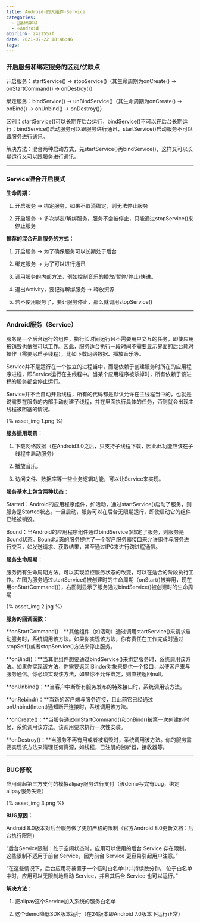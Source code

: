 ```yaml
---
title: Android-四大组件-Service
categories:
  - 🌙基础学习
  - ⭐Android
abbrlink: 2421557f
date: 2021-07-22 18:46:46
tags:
---
```


### 开启服务和绑定服务的区别/优缺点

开启服务：startService() → stopService()（其生命周期为onCreate() → onStartCommand() → onDestroy()）

绑定服务：bindService() → unBindService()（其生命周期为onCreate() → onBind() → onUnbind() → onDestroy()）

区别：startService()可以长期在后台运行，bindService()不可以在后台长期运行；bindService()启动服务可以跟服务进行通讯，startService()启动服务不可以跟服务进行通讯。

解决方法：混合两种启动方式，先startService()再bindService()，这样又可以长期运行又可以跟服务进行通讯。

***

<!--more-->

### Service混合开启模式

**生命周期：**

1. 开启服务 → 绑定服务，如果不取消绑定，则无法停止服务

2. 开启服务 → 多次绑定/解绑服务，服务不会被停止，只能通过stopService()来停止服务

**推荐的混合开启服务的方式：**

1. 开启服务 → 为了确保服务可以长期处于后台

2. 绑定服务 → 为了可以进行通讯

3. 调用服务的内部方法，例如控制音乐的播放/暂停/停止/快进。

4. 退出Activity，要记得解绑服务 → 释放资源

5. 若不使用服务了，要让服务停止，那么就调用stopService()

***

### Android服务（Service）

服务是一个后台运行的组件，执行长时间运行且不需要用户交互的任务，即使应用被销毁也依然可以工作。因此，服务适合执行一段时间不需要显示界面的后台耗时操作（需要另启子线程），比如下载网络数据、播放音乐等。

Service并不是运行在一个独立的进程当中，而是依赖于创建服务时所在的应用程序进程，即Service运行在主线程中。当某个应用程序被杀掉时，所有依赖于该进程的服务都会停止运行。

Service并不会自动开启线程，所有的代码都是默认允许在主线程当中的，也就是说需要在服务的内部手动创建子线程，并在里面执行具体的任务，否则就会出现主线程被阻塞的情况。

{% asset_img 1.png %}

**服务适用场景：**

1. 下载网络数据（在Android3.0之后，只支持子线程下载，因此此功能应该在子线程中启动服务）

2. 播放音乐。

3. 访问文件、数据库等一些业务逻辑功能，可以让Service来实现。

**服务基本上包含两种状态：**

Started：Android的应用程序组件，如活动，通过startService()启动了服务，则服务是Started状态。一旦启动，服务可以在后台无限期运行，即使启动它的组件已经被销毁。

Bound：当Android的应用程序组件通过bindService()绑定了服务，则服务是Bound状态。Bound状态的服务提供了一个客户服务器接口来允许组件与服务进行交互，如发送请求、获取结果，甚至通过IPC来进行跨进程通信。

**服务生命周期：**

服务拥有生命周期方法，可以实现监控服务状态的改变，可以在适合的阶段执行工作。左图为服务通过startService()被创建时的生命周期（onStart()被弃用，现在用onStartCommand()），右图则显示了服务通过bindService()被创建时的生命周期：

{% asset_img 2.jpg %}

**服务的回调函数：**

**onStartCommand()：**其他组件（如活动）通过调用startService()来请求启动服务时，系统调用该方法。如果你实现该方法，你有责任在工作完成时通过stopSelf()或者stopService()方法来停止服务。

**onBind()：**当其他组件想要通过bindService()来绑定服务时，系统调用该方法。如果你实现该方法，你需要返回IBinder对象来提供一个接口，以便客户来与服务通信。你必须实现该方法，如果你不允许绑定，则直接返回null。

**onUnbind()：**当客户中断所有服务发布的特殊接口时，系统调用该方法。

**onRebind()：**当新的客户端与服务连接，且此前它已经通过onUnbind(Intent)通知断开连接时，系统调用该方法。

**onCreate()：**当服务通过onStartCommand()和onBind()被第一次创建的时候，系统调用该方法。该调用要求执行一次性安装。

**onDestroy()：**当服务不再有用或者被销毁时，系统调用该方法。你的服务需要实现该方法来清理任何资源，如线程，已注册的监听器，接收器等。

***

### BUG修改

应用调起第三方支付的模拟alipay服务进行支付（该demo写完有bug，绑定alipay服务失败）

{% asset_img 3.png %}

**BUG原因：**

Android 8.0版本对后台服务做了更加严格的限制（官方Android 8.0更新文档：后台执行限制）

“后台Service限制：处于空闲状态时，应用可以使用的后台 Service 存在限制。 这些限制不适用于前台 Service，因为前台 Service 更容易引起用户注意。”

“在这些情况下，后台应用将被置于一个临时白名单中并持续数分钟。 位于白名单中时，应用可以无限制地启动 Service，并且其后台 Service 也可以运行。”

**解决方法：**

1. 把alipay这个Service加入系统的服务白名单

2. 这个demo降低SDK版本运行（在24版本即Android 7.0版本下运行正常）
